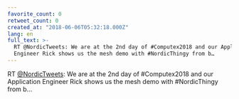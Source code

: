 ```yaml
---
favorite_count: 0
retweet_count: 0
created_at: "2018-06-06T05:32:18.000Z"
lang: en
full_text: >-
  RT @NordicTweets: We are at the 2nd day of #Computex2018 and our Application
  Engineer Rick shows us the mesh demo with #NordicThingy from b…
---
```


RT [@NordicTweets](https://twitter.com/NordicTweets): We are at the 2nd day of
#Computex2018 and our Application Engineer Rick shows us the mesh demo with
#NordicThingy from b…
